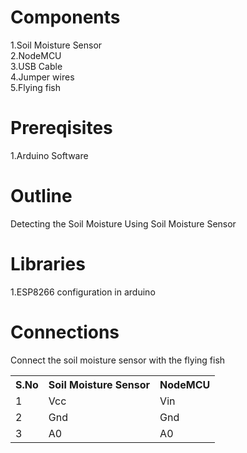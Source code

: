 # Components
1.Soil Moisture Sensor <br/>
2.NodeMCU <br/>
3.USB Cable <br/>
4.Jumper wires <br/>
5.Flying fish <br/>

# Prereqisites
1.Arduino Software

# Outline
Detecting the Soil Moisture Using Soil Moisture Sensor

# Libraries
1.ESP8266 configuration in arduino

# Connections
Connect the soil moisture sensor with the flying fish
<table>
  <tr>
    <th>S.No</th>
    <th>Soil Moisture Sensor</th>
    <th>NodeMCU</th>
  </tr>
  <tr>
    <td>1</td>
    <td>Vcc</td>
    <td>Vin</td>
  </tr>
  <tr>
    <td>2</td>
    <td>Gnd</td>
    <td>Gnd</td>
  </tr>
  <tr>
    <td>3</td>
    <td>A0</td>
    <td>A0</td>
  </tr>
</table>
